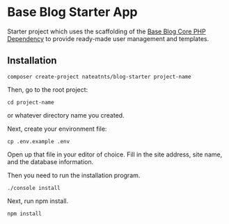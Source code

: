 # Base Blog Starter App

Starter project which uses the scaffolding of the [Base Blog 
Core PHP Dependency](https://github.com/NateAtNTS/base-blog)
to provide ready-made user management and templates.

## Installation

```shell
composer create-project nateatnts/blog-starter project-name
```

Then, go to the root project:
```shell
cd project-name
```
or whatever directory name you created.

Next, create your environment file:
```shell
cp .env.example .env
```
Open up that file in your editor of choice.  Fill in the site 
address, site name, and the database information.

Then you need to run the installation program.  
```shell
./console install
```

Next, run npm install.
```shell
npm install
```


